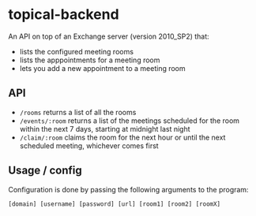 # topical-backend
An API on top of an Exchange server (version 2010_SP2) that:
* lists the configured meeting rooms 
* lists the apppointments for a meeting room 
* lets you add a new appointment to a meeting room

## API

* `/rooms` returns a list of all the rooms
* `/events/:room` returns a list of the meetings scheduled for the room within the next 7 days, starting at midnight last night
* `/claim/:room` claims the room for the next hour or until the next scheduled meeting, whichever comes first

## Usage / config
Configuration is done by passing the following arguments to the program:

`[domain] [username] [password] [url] [room1] [room2] [roomX]`
